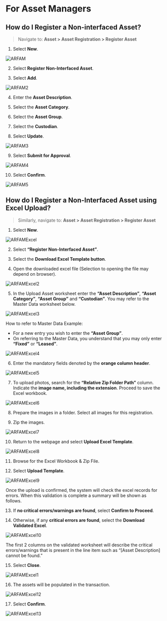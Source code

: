 # For Asset Managers 

## How do I Register a Non-interfaced Asset?

> Navigate to: **Asset > Asset Registration > Register Asset**

1. Select **New**.

![](images/ARFAM.png "ARFAM")

2. Select **Register Non-Interfaced Asset**.

3. Select **Add**.

![](images/ARFAM2.png "ARFAM2")

4. Enter the **Asset Description**.

5. Select the **Asset Category**.

6. Select the **Asset Group**. 

7. Select the **Custodian**.

8. Select **Update**.

![](images/ARFAM3.png "ARFAM3")

9. Select **Submit for Approval**.

![](images/ARFAM4.png "ARFAM4")

10. Select **Confirm**.

![](images/ARFAM5.png "ARFAM5")


## How do I Register a Non-Interfaced Asset using Excel Upload?

> Similarly, navigate to: **Asset > Asset Registration > Register Asset**

1. Select **New**.

![](images/ARFAMExcel.png "ARFAMExcel")

2. Select **“Register Non-Interfaced Asset”**.

3. Select the **Download Excel Template button**.

4. Open the downloaded excel file (Selection to opening the file may depend on browser).

![](images/ARFAMExcel2.png "ARFAMExcel2")

5. In the Upload Asset worksheet enter the **“Asset Description”**, **“Asset Category”**, **“Asset Group”** and **“Custodian”**. 
You may refer to the Master Data worksheet below.

![](images/ARFAMExcel3.png "ARFAMExcel3")

How to refer to Master Data Example: 

- For a new entry you wish to enter the **“Asset Group”**. 
- On referring to the Master Data, you understand that you may only enter **“Fixed”** or **“Leased”**.

![](images/ARFAMExcel4.png "ARFAMExcel4")

6. Enter the mandatory fields denoted by the **orange column header**.

![](images/ARFAMExcel5.png "ARFAMExcel5")

7. To upload photos, search for the **“Relative Zip Folder Path”** column. 
Indicate the **image name, including the extension**. 
Proceed to save the Excel workbook.

![](images/ARFAMExcel6.png "ARFAMExcel6")

8. Prepare the images in a folder. 
Select all images for this registration.

9. Zip the images.

![](images/ARFAMExcel7.png "ARFAMExcel7")

10. Return to the webpage and select **Upload Excel Template**.

![](images/ARFAMExcel8.png "ARFAMExcel8")

11. Browse for the Excel Workbook & Zip File.

12. Select **Upload Template**.

![](images/ARFAMExcel9.png "ARFAMExcel9")

Once the upload is confirmed, the system will check the excel records for errors. 
When this validation is complete a summary will be shown as follows.

13. If **no critical errors/warnings are found**, select **Confirm to Proceed**. 

14. Otherwise, if any **critical errors are found**, select the **Download Validated Excel**. 

![](images/ARFAMExcel10.png "ARFAMExcel10")

The first 2 columns on the validated worksheet will describe the critical errors/warnings that is present in the line item such as “[Asset Description] cannot be found.”

15. Select **Close**.

![](images/ARFAMExcel11.png "ARFAMExcel1")

16. The assets will be populated in the transaction.

![](images/ARFAMExcel12.png "ARFAMExcel12")

17. Select **Confirm**.

![](images/ARFAMExcel13.png "ARFAMExcel13")
